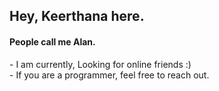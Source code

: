 <h2>Hey, Keerthana here.</h2>    
<h4>People call me Alan.</h4>    
<p>- I am currently, Looking for online friends :)<br>- If you are a programmer, feel free to reach out.</p> 
<!---       
keerthana5958v/keerthana5958v is a ✨ special ✨ repository because its `README.md` (this file) appears on your GitHub profile. 
You can click the Preview link to take a look at your changes.  
--->   
